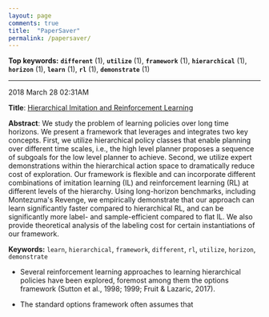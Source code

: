 ```yaml
---
layout: page
comments: true
title:  "PaperSaver"
permalink: /papersaver/
---
```

**Top keywords:** **`different`** (1), **`utilize`** (1), **`framework`** (1), **`hierarchical`** (1), **`horizon`** (1), **`learn`** (1), **`rl`** (1), **`demonstrate`** (1)

___

2018 March 28 02:31AM

**Title**: [Hierarchical Imitation and Reinforcement Learning]([https://arxiv.org/abs/1803.00590](https://arxiv.org/abs/1803.00590))

**Abstract**:
We study the problem of learning policies over long time horizons. We present a framework that leverages and integrates two key concepts. First, we utilize hierarchical policy classes that enable planning over different time scales, i.e., the high level planner proposes a sequence of subgoals for the low level planner to achieve. Second, we utilize expert demonstrations within the hierarchical action space to dramatically reduce cost of exploration. Our framework is flexible and can incorporate different combinations of imitation learning (IL) and reinforcement learning (RL) at different levels of the hierarchy. Using long-horizon benchmarks, including Montezuma's Revenge, we empirically demonstrate that our approach can learn significantly faster compared to hierarchical RL, and can be significantly more label- and sample-efficient compared to flat IL. We also provide theoretical analysis of the labeling cost for certain instantiations of our framework.

**Keywords:** `learn`, `hierarchical`, `framework`, `different`, `rl`, `utilize`, `horizon`, `demonstrate`

- Several reinforcement
learning approaches to learning hierarchical
policies have been explored, foremost among them the options
framework (Sutton et al., 1998; 1999; Fruit & Lazaric,
2017).

- The standard options framework often assumes that
